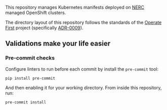 This repository manages Kubernetes manifests deployed on [NERC][] managed
OpenShift clusters.

The directory layout of this repository follows the standards of the
[Operate First][] project (specifically [ADR-0009][]).

[nerc]: https://nerc.mghpcc.org/
[operate first]: https://www.operate-first.cloud/
[adr-0009]: https://github.com/operate-first/blueprint/blob/main/adr/0009-cluster-resources.md

## Validations make your life easier

### Pre-commit checks

Configure linters to run before each commit by install the
`pre-commit` tool:

```
pip install pre-commit
```

And then enabling it for your working directory. From inside this
repository, run:

```
pre-commit install
```
